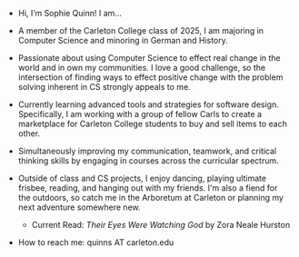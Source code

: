 - Hi, I’m Sophie Quinn! I am...
- A member of the Carleton College class of 2025, I am majoring in Computer Science and minoring in German and History.
- Passionate about using Computer Science to effect real change in the world and in own my communities. I love a good challenge, so the intersection of finding ways to effect positive change with the problem solving inherent in CS strongly appeals to me.
- Currently learning advanced tools and strategies for software design. Specifically, I am working with a group of fellow Carls to create a marketplace for Carleton College students to buy and sell items to each other. 
- Simultaneously improving my communication, teamwork, and critical thinking skills by engaging in courses across the curricular spectrum.
  
- Outside of class and CS projects, I enjoy dancing, playing ultimate frisbee, reading, and hanging out with my friends. I'm also a fiend for the outdoors, so catch me in the Arboretum at Carleton or planning my next adventure somewhere new.
    - Current Read: *Their Eyes Were Watching God* by Zora Neale Hurston
- How to reach me: quinns AT carleton.edu

<!---
quinns7/quinns7 is a ✨ special ✨ repository because its `README.md` (this file) appears on your GitHub profile.
You can click the Preview link to take a look at your changes.
--->
